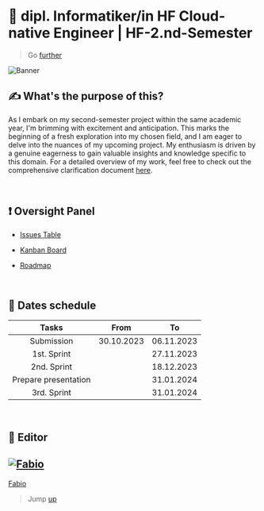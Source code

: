 # :ticket: dipl. Informatiker/in HF Cloud-native Engineer | HF-2.nd-Semester

> Go [further](/pages/clarification.md)

![Banner](/img/banner.png)

## :writing_hand: What's the purpose of this?

As I embark on my second-semester project within the same academic year, I'm brimming with excitement and anticipation. This marks the beginning of a fresh exploration into my chosen field, and I am eager to delve into the nuances of my upcoming project. My enthusiasm is driven by a genuine eagerness to gain valuable insights and knowledge specific to this domain. For a detailed overview of my work, feel free to check out the comprehensive clarification document [here](/docs/).


<br>

## :exclamation: Oversight Panel

- [Issues Table](https://github.com/users/fo-b/projects/4/views/2)

- [Kanban Board](https://github.com/users/fo-b/projects/4/views/1)

- [Roadmap](https://github.com/users/fo-b/projects/4/views/3)

<br>

## :date: Dates schedule

| **Tasks**            |   **From**    |    **To**  |
|:--------------------:|:-------------:|:----------:|
| Submission           |  30.10.2023   | 06.11.2023 |
| 1st. Sprint          |               | 27.11.2023 |
| 2nd. Sprint          |               | 18.12.2023 |
| Prepare presentation |               | 31.01.2024 |
| 3rd. Sprint          |               | 31.01.2024 |

<br>

## :crown: Editor

[![Fabio](https://github.com/fo-b.png?size=100)](https://github.com/fo-b)
---
[Fabio](http://fabiobeti.ch)

> Jump [up](#🎫-hf-dipl-it--1st-semester)